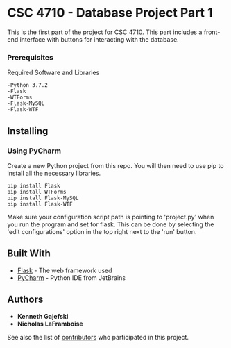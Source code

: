 # CSC 4710 - Database Project Part 1

This is the first part of the project for CSC 4710. This part includes a front-end interface with buttons for interacting with the database.

### Prerequisites

Required Software and Libraries

```
-Python 3.7.2
-Flask
-WTForms
-Flask-MySQL
-Flask-WTF
```

Installing
--------------------------------------------

### Using PyCharm

Create a new Python project from this repo. You will then need to use pip to install all the necessary libraries.

```
pip install Flask
pip install WTForms
pip install Flask-MySQL
pip install Flask-WTF
```

Make sure your configuration script path is pointing to 'project.py' when you run the program and set for flask. This can be done by selecting the 'edit configurations' option in the top right next to the 'run' button.

## Built With

* [Flask](http://flask.pocoo.org/) - The web framework used
* [PyCharm](https://www.jetbrains.com/pycharm/) - Python IDE from JetBrains 

## Authors

* **Kenneth Gajefski**
* **Nicholas LaFramboise**

See also the list of [contributors](https://github.com/KenGajefski/db_proj_part_1/graphs/contributors) who participated in this project.
